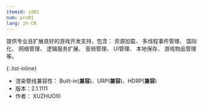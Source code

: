 ```yaml
---
itemid: id01
num: pro01
lang: zh-CN
---
```


提供专业且扩展良好的游戏开发支持，包含： 资源加载、 多线程事件管理、 国际化、 网络管理、 逻辑服务扩展、 音频管理、 UI管理、 本地保存、 游戏物品管理等。  

{:.list-inline} 

+ 渲染管线兼容性： Built-in(**兼容**)、URP(**兼容**)、HDRP(**兼容**)  
+ 版本：2.1.1111   
+ 作者： XUZHUOXI   